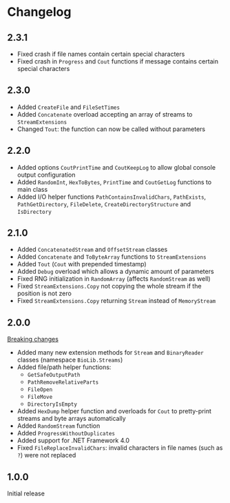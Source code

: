 # Changelog

## 2.3.1

- Fixed crash if file names contain certain special characters
- Fixed crash in `Progress` and `Cout` functions if message contains certain special characters

## 2.3.0

- Added `CreateFile` and `FileSetTimes`
- Added `Concatenate` overload accepting an array of streams to `StreamExtensions`
- Changed `Tout`: the function can now be called without parameters

## 2.2.0

- Added options `CoutPrintTime` and `CoutKeepLog` to allow global console output configuration
- Added `RandomInt`, `HexToBytes`, `PrintTime` and `CoutGetLog` functions to main class
- Added I/O helper functions `PathContainsInvalidChars`, `PathExists`, `PathGetDirectory`, `FileDelete`, `CreateDirectoryStructure` and `IsDirectory`

## 2.1.0

- Added `ConcatenatedStream` and `OffsetStream` classes
- Added `Concatenate` and `ToByteArray` functions to `StreamExtensions`
- Added `Tout` (`Cout` with prepended timestamp)
- Added `Debug` overload which allows a dynamic amount of parameters
- Fixed RNG initialization in `RandomArray` (affects `RandomStream` as well)
- Fixed `StreamExtensions.Copy` not copying the whole stream if the position is not zero
- Fixed `StreamExtensions.Copy` returning `Stream` instead of `MemoryStream`

## 2.0.0

[Breaking changes](UPGRADE_V1_V2.md)

- Added many new extension methods for `Stream` and `BinaryReader` classes (namespace `BioLib.Streams`)
- Added file/path helper functions:
  - `GetSafeOutputPath`
  - `PathRemoveRelativeParts`
  - `FileOpen`
  - `FileMove`
  - `DirectoryIsEmpty`
- Added `HexDump` helper function and overloads for `Cout` to pretty-print streams and byte arrays automatically
- Added `RandomStream` function
- Added `ProgressWithoutDuplicates`
- Added support for .NET Framework 4.0
- Fixed `FileReplaceInvalidChars`: invalid characters in file names (such as `?`) were not replaced

## 1.0.0

Initial release